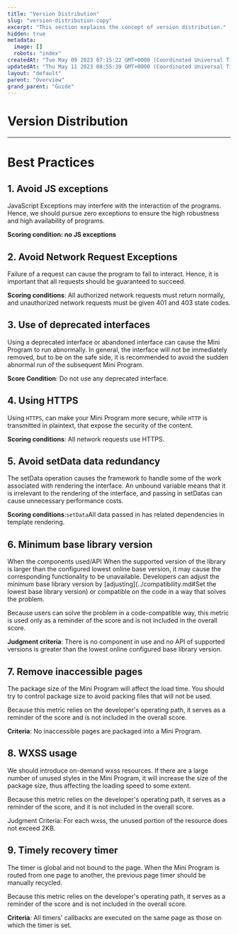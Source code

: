 ```yaml
---
title: "Version Distribution"
slug: "version-distribution-copy"
excerpt: "This section explains the concept of version distribution."
hidden: true
metadata: 
  image: []
  robots: "index"
createdAt: "Tue May 09 2023 07:15:22 GMT+0000 (Coordinated Universal Time)"
updatedAt: "Thu May 11 2023 08:55:39 GMT+0000 (Coordinated Universal Time)"
layout: "default"
parent: "Overview"
grand_parent: "Guide"
---
```

# Version Distribution 
*** 
# Best Practices

## 1. Avoid JS exceptions

JavaScript Exceptions may interfere with the interaction of the programs. Hence, we should pursue zero exceptions to ensure the high robustness and high availability of programs.

**Scoring condition: no JS exceptions**

## 2. Avoid Network Request Exceptions

Failure of a request can cause the program to fail to interact. Hence, it is important that all requests should be guaranteed to succeed.

**Scoring conditions**: All authorized network requests must return normally, and unauthorized network requests must be given 401 and 403 state codes.

## 3. Use of deprecated interfaces

Using a deprecated interface or abandoned interface can cause the Mini Program to run abnormally. In general, the interface will not be immediately removed, but to be on the safe side, it is recommended to avoid the sudden abnormal run of the subsequent Mini Program.

**Score Condition**: Do not use any deprecated interface.

## 4. Using HTTPS

Using `HTTPS`, can make your Mini Program more secure, while `HTTP` is transmitted in plaintext, that expose the security of the content.

**Scoring conditions**: All network requests use HTTPS.

## 5. Avoid setData data redundancy

The setData operation causes the framework to handle some of the work associated with rendering the interface. An unbound variable means that it is irrelevant to the rendering of the interface, and passing in setDatas can cause unnecessary performance costs.

**Scoring conditions**:`setData`All data passed in has related dependencies in template rendering.

## 6. Minimum base library version

When the components used/API When the supported version of the library is larger than the configured lowest online base version, it may cause the corresponding functionality to be unavailable. Developers can adjust the minimum base library version by [adjusting]\(../compatibility.md#Set the lowest base library version) or compatible on the code in a way that solves the problem.

Because users can solve the problem in a code-compatible way, this metric is used only as a reminder of the score and is not included in the overall score.

**Judgment criteria**: There is no component in use and no API of supported versions is greater than the lowest online configured base library version.

## 7. Remove inaccessible pages

The package size of the Mini Program will affect the load time. You should try to control package size to avoid packing files that will not be used.

Because this metric relies on the developer's operating path, it serves as a reminder of the score and is not included in the overall score.

**Criteria**: No inaccessible pages are packaged into a Mini Program.

## 8. WXSS usage

We should introduce on-demand wxss resources. If there are a large number of unused styles in the Mini Program, it will increase the size of the package size, thus affecting the loading speed to some extent.

Because this metric relies on the developer's operating path, it serves as a reminder of the score, and it is not included in the overall score.

Judgment Criteria: For each wxss, the unused portion of the resource does not exceed 2KB.

## 9. Timely recovery timer

The timer is global and not bound to the page. When the Mini Program is routed from one page to another, the previous page timer should be manually recycled.

Because this metric relies on the developer's operating path, it serves as a reminder of the score and is not included in the overall score.

**Criteria**: All timers' callbacks are executed on the same page as those on which the timer is set.
